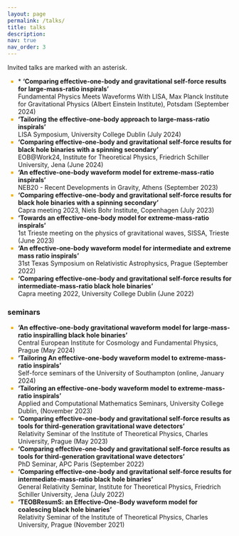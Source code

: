 ```yaml
---
layout: page
permalink: /talks/
title: talks
description: 
nav: true
nav_order: 3
---
```


<style>
li::marker {
  color: #f2b305;
}
</style>

Invited talks are marked with an asterisk.

<ul style="list-style-type:square;">
  <li> * <strong> ‘Comparing effective-one-body and gravitational self-force results for large-mass-ratio inspirals’ </strong> <br> 
  Fundamental Physics Meets Waveforms With LISA, Max Planck Institute for Gravitational Physics (Albert Einstein Institute), Potsdam (September 2024) </li>
  <li> <strong> ‘Tailoring the effective-one-body approach to large-mass-ratio inspirals’ </strong> <br>
  LISA Symposium, University College Dublin (July 2024) </li>
  <li> <strong> ‘Comparing effective-one-body and gravitational self-force results for black hole binaries with a spinning secondary’ </strong> <br>
  EOB@Work24, Institute for Theoretical Physics, Friedrich Schiller University, Jena (June 2024) </li>
  <li> <strong> ‘An effective-one-body waveform model for extreme-mass-ratio inspirals’ </strong> <br>
  NEB20 - Recent Developments in Gravity, Athens (September 2023) </li>
  <li> <strong> ‘Comparing effective-one-body and gravitational self-force results for black hole binaries with a spinning secondary’ </strong> <br>
  Capra meeting 2023, Niels Bohr Institute, Copenhagen (July 2023) </li>
  <li> <strong> ‘Towards an effective-one-body model for extreme-mass-ratio inspirals’ </strong> <br>
  1st Trieste meeting on the physics of gravitational waves, SISSA, Trieste (June 2023) </li>
  <li> <strong> ‘An effective-one-body waveform model for intermediate and extreme mass ratio inspirals’ </strong> <br>
  31st Texas Symposium on Relativistic Astrophysics, Prague (September 2022) </li>
  <li> <strong> ‘Comparing effective-one-body and gravitational self-force results for intermediate-mass-ratio black hole binaries’ </strong> <br>
  Capra meeting 2022, University College Dublin (June 2022) </li>
</ul>  

### seminars 

<ul style="list-style-type:square;">
  <li> <strong> ‘An effective-one-body gravitational waveform model for large-mass-ratio inspiralling black hole binaries’ </strong> <br>
  Central European Institute for Cosmology and Fundamental Physics, Prague (May 2024) </li>
  <li> <strong> ‘Tailoring An effective-one-body waveform model to extreme-mass-ratio inspirals’ </strong> <br>
  Self-force seminars of the University of Southampton (online, January 2024) </li>
  <li> <strong> ‘Tailoring an effective-one-body waveform model to extreme-mass-ratio inspirals’ </strong> <br>
  Applied and Computational Mathematics Seminars, University College Dublin, (November 2023) </li>
  <li> <strong> ‘Comparing effective-one-body and gravitational self-force results as tools for third-generation gravitational wave detectors’ </strong> <br>
  Relativity Seminar of the Institute of Theoretical Physics, Charles University, Prague (May 2023) </li>
  <li> <strong> ‘Comparing effective-one-body and gravitational self-force results as tools for third-generation gravitational wave detectors’ </strong> <br>
  PhD Seminar, APC Paris (September 2022) </li>
  <li> <strong> ‘Comparing effective-one-body and gravitational self-force results for intermediate-mass-ratio black hole binaries’ </strong> <br>
  General Relativity Seminar, Institute for Theoretical Physics, Friedrich Schiller University, Jena (July 2022) </li>
  <li> <strong> ‘TEOBResumS: an Effective-One-Body waveform model for coalescing black hole binaries’ </strong> <br>
  Relativity Seminar of the Institute of Theoretical Physics, Charles University, Prague (November 2021) </li>
</ul>